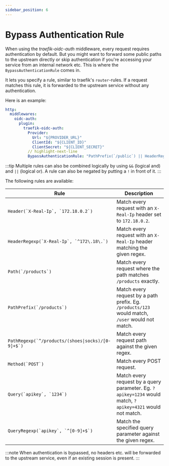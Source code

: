```yaml
---
sidebar_position: 6
---
```


# Bypass Authentication Rule

When using the *traefik-oidc-auth* middleware, every request requires authentication by default.
But you might want to forward some public paths to the upstream directly or skip authentication if you're accessing your service from an internal network etc. This is where the `BypassAuthenticationRule` comes in.

It lets you specify a rule, similar to traefik's `router`-rules. If a request matches this rule, it is forwarded to the upstream service without any authentication.

Here is an example:

```yml
http:
  middlewares:
    oidc-auth:
      plugin:
        traefik-oidc-auth:
          Provider:
            Url: "${PROVIDER_URL}"
            ClientId: "${CLIENT_ID}"
            ClientSecret: "${CLIENT_SECRET}"
          // highlight-next-line
          BypassAuthenticationRule: "PathPrefix(`/public`) || HeaderRegexp(`X-Real-Ip`, `^172\\.18\\.`)"
```

:::tip
Multiple rules can also be combined logically by using `&&` (logical and) and `||` (logical or). A rule can also be negated by putting a `!` in front of it.
:::

The following rules are available:

| Rule | Description |
|---|---|
| <code>Header(&#96;X-Real-Ip&#96;, &#96;172.18.0.2&#96;)</code> | Match every request with an `X-Real-Ip` header set to `172.18.0.2`. |
| <code>HeaderRegexp(&#96;X-Real-Ip&#96;, &#96;^172\\.18\\.&#96;)</code> | Match every request with an `X-Real-Ip` header matching the given regex. |
| <code>Path(&#96;/products&#96;)</code> | Match every request where the path matches `/products` exactly. |
| <code>PathPrefix(&#96;/products&#96;)</code> | Match every request by a path prefix. Eg. `/products/123` would match, `/user` would not match. |
| <code>PathRegexp(&#96;^/products/(shoes&#124;socks)/[0-9]+$&#96;)</code> | Match every request path against the given regex. |
| <code>Method(&#96;POST&#96;)</code> | Match every POST request. |
| <code>Query(&#96;apikey&#96;, &#96;1234&#96;)</code> | Match every request by a query parameter. Eg. `?apikey=1234` would match, `?apikey=4321` would not match. |
| <code>QueryRegexp(&#96;apikey&#96;, &#96;^[0-9]+$&#96;)</code> | Match the specified query parameter against the given regex. |

:::note
When authentication is bypassed, no headers etc. will be forwarded to the upstream service, even if an existing session is present.
:::

